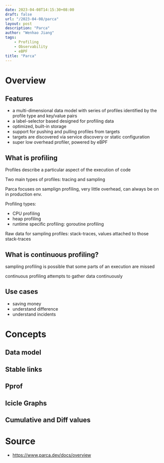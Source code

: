 ```yaml
---
date: 2023-04-08T14:15:30+08:00
draft: false
url: "/2023-04-08/parca"
layout: post
description: "Parca"
author: "Wenhao Jiang"
tags:
    - Profiling
    - Observability
    - eBPF
title: "Parca"
---
```


# Overview

## Features

- a multi-dimensional data model with series of profiles identified by the profile type and key/value pairs
- a label-selector based designed for profiling data
- optimized, built-in storage
- support for pushing and pulling profiles from targets
- targets are discovered via service discovery or static configuration
- super low overhead profiler, powered by eBPF

## What is profiling

Profiles describe a particular aspect of the execution of code

Two main types of profiles: tracing and sampling

Parca focuses on samplign profiling, very little overhead, can always be on in production env.

Profiling types:

- CPU profiling
- heap profiling
- runtime specific profiling: goroutine profiling

Raw data for sampling profiles: stack-traces, values attached to those stack-traces

## What is continuous profiling?

sampling profiling is possible that some parts of an execution are missed

continuous profiling attempts to gather data continuously

## Use cases

- saving money
- understand difference
- understand incidents

# Concepts

## Data model

## Stable links

## Pprof

## Icicle Graphs

## Cumulative and Diff values

# Source

- https://www.parca.dev/docs/overview